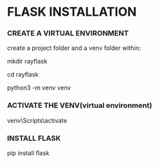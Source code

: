 # FLASK INSTALLATION
### CREATE A VIRTUAL ENVIRONMENT
create a project folder and a venv folder within:

mkdir rayflask

cd rayflask

python3 -m venv venv

### ACTIVATE THE VENV(virtual environment)
venv\Scripts\activate
### INSTALL FLASK
pip install flask
